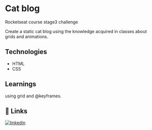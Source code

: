 
# Cat blog

Rocketseat course stage3 challenge

Create a static cat blog using the knowledge acquired in classes about grids and animations.


## Technologies
- HTML
- CSS

## Learnings

using grid and @keyframes.


## 🔗 Links
[![linkedin](https://img.shields.io/badge/linkedin-0A66C2?style=for-the-badge&logo=linkedin&logoColor=white)](https://www.linkedin.com/in/guilherme-lucas-63539a2a8/)


